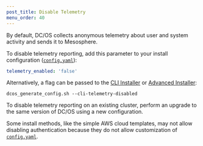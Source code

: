 ```yaml
---
post_title: Disable Telemetry
menu_order: 40
---
```


By default, DC/OS collects anonymous telemetry about user and system activity and sends it to Mesosphere.

To disable telemetry reporting, add this parameter to your install configuration ([`config.yaml`](/docs/1.10/installing/config/reference/)):

```yaml
telemetry_enabled: 'false'
```

Alternatively, a flag can be passed to the [CLI Installer](/docs/1.10/installing/development/cli-installer/) or [Advanced Installer](/docs/1.10/installing/production/advanced-installer/):

```
dcos_generate_config.sh --cli-telemetry-disabled
```

To disable telemetry reporting on an existing cluster, perform an upgrade to the same version of DC/OS using a new configuration.

Some install methods, like the simple AWS cloud templates, may not allow disabling authentication because they do not allow customization of [`config.yaml`](/docs/1.10/installing/config/reference/).
